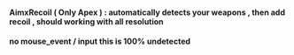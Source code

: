 #### AimxRecoil ( Only Apex ) : automatically detects your weapons , then add recoil , should working with all resolution
#### no mouse_event / input this is 100% undetected
